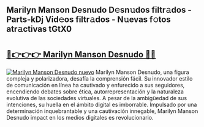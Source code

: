 ## Marilyn Manson Desnudo D𝚎sn𝚞dos filtr𝚊dos - Parts-kDj Vid𝚎os filtr𝚊dos - N𝚞evas f𝚘tos atr𝚊ctivas tGtX0

# <h2><a href="http://mb0ue4.tromn.icu/?c=Marilyn+Manson+Desnudo">🔗👉👉👉 Marilyn Manson Desnudo 🔗🔗</a></h2>

[![Marilyn Manson Desnudo nuevo](https://i.imgur.com/pEAQMta.gif)](http://mb0ue4.tromn.icu/?c=Marilyn+Manson+Desnudo)
Marilyn Manson Desnudo, una figura compleja y polarizadora, desafía la comprensión fácil. Su innovador estilo de comunicación en línea ha cautivado y enfurecido a sus seguidores, encendiendo debates sobre ética, autorrepresentación y la naturaleza evolutiva de las sociedades virtuales. A pesar de la ambigüedad de sus intenciones, su huella en el ámbito digital es imborrable. Impulsado por una determinación inquebrantable y una cautivación innegable, Marilyn Manson Desnudo impact en los medios digitales es revolucionario.
